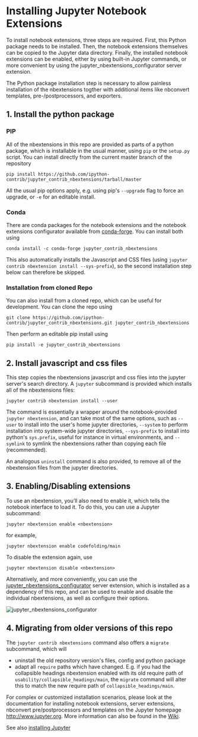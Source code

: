 Installing Jupyter Notebook Extensions
======================================

To install notebook extensions, three steps are required. First, this Python package needs to be installed.
Then, the notebook extensions themselves can be copied to the Jupyter data directory.
Finally, the installed notebook extensions can be enabled, either by using built-in Jupyter commands,
or more convenient by using the jupyter_nbextensions_configurator server extension.

The Python package installation step is necessary to allow painless
installation of the nbextensions togther with additional items like nbconvert
templates, pre-/postprocessors, and exporters.


1\. Install the python package
------------------------------


### PIP

All of the nbextensions in this repo are provided as parts of a python package,
which is installable in the usual manner, using `pip` or the `setup.py` script.
You can install directly from the current master branch of the repository

    pip install https://github.com/ipython-contrib/jupyter_contrib_nbextensions/tarball/master

All the usual pip options apply, e.g. using pip's `--upgrade` flag to force an
upgrade, or `-e` for an editable install.


### Conda

There are conda packages for the notebook extensions and the notebook extensions configurator
available from [conda-forge](https://conda-forge.github.io). You can install both using

    conda install -c conda-forge jupyter_contrib_nbextensions

This also automatically installs the Javascript and CSS files
(using `jupyter contrib nbextension install --sys-prefix`), so the second installation step
below can therefore be skipped.


### Installation from cloned Repo

You can also install from a cloned repo, which can be useful for development.
You can clone the repo using

    git clone https://github.com/ipython-contrib/jupyter_contrib_nbextensions.git jupyter_contrib_nbextensions

Then perform an editable pip install using

    pip install -e jupyter_contrib_nbextensions


2\. Install javascript and css files
------------------------------------

This step copies the nbextensions javascript and css files into the jupyter
server's search directory. A `jupyter` subcommand is provided which installs
all of the nbextensions files:

    jupyter contrib nbextension install --user

The command is essentially a wrapper around the notebook-provided
`jupyter nbextension`, and can take most of the same options, such as `--user`
to install into the user's home jupyter directories, `--system` to perform
installation into system-wide jupyter directories, `--sys-prefix` to install
into python's `sys.prefix`, useful for instance in virtual environments, and
`--symlink` to symlink the nbextensions rather than copying each file
(recommended).

An analogous `uninstall` command is also provided, to remove all of the
nbextension files from the jupyter directories.


3\. Enabling/Disabling extensions
---------------------------------

To use an nbextension, you’ll also need to enable it, which tells the notebook
interface to load it. To do this, you can use a Jupyter subcommand:

    jupyter nbextension enable <nbextension>

for example,

    jupyter nbextension enable codefolding/main

To disable the extension again, use

    jupyter nbextension disable <nbextension>

Alternatively, and more conveniently, you can use the
[jupyter_nbextensions_configurator](https://github.com/Jupyter-contrib/jupyter_nbextensions_configurator)
server extension, which is installed as a dependency of this repo, and can be
used to enable and disable the individual nbextensions, as well as configure
their options.

![jupyter_nbextensions_configurator](https://raw.githubusercontent.com/Jupyter-contrib/jupyter_nbextensions_configurator/master/src/jupyter_nbextensions_configurator/static/nbextensions_configurator/icon.png)


4\. Migrating from older versions of this repo
----------------------------------------------

The `jupyter contrib nbextensions` command also offers a `migrate` subcommand,
which will

 * uninstall the old repository version's files, config and python package
 * adapt all `require` paths which have changed. E.g. if you had the
    collapsible headings nbextension enabled with its old require path of
    `usability/collapsible_headings/main`, the `migrate` command will alter
    this to match the new require path of `collapsible_headings/main`.

For complex or customized installation scenarios, please look at the
documentation for installing notebook extensions, server extensions, nbconvert
pre/postprocessors and templates on the Jupyter homepage http://www.jupyter.org.
More information can also be found in the
[Wiki](https://github.com/ipython-contrib/jupyter_contrib_nbextensions/wiki).

See also [installing Jupyter](http://jupyter.readthedocs.io/en/latest/install.html)
